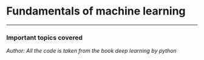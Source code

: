 # Fundamentals of machine learning
-----

### Important topics covered
 

*Author: All the code is taken from the book deep learning by python*
